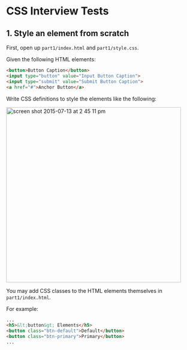 # CSS Interview Tests

## 1. Style an element from scratch

First, open up `part1/index.html` and `part1/style.css`.

Given the following HTML elements:

```html
<button>Button Caption</button>
<input type="button" value="Input Button Caption">
<input type="submit" value="Submit Button Caption">
<a href="#">Anchor Button</a>
```

Write CSS definitions to style the elements like the following:

<img width="466" alt="screen shot 2015-07-13 at 2 45 11 pm" src="https://cloud.githubusercontent.com/assets/3170805/8661833/71b7e6a2-296f-11e5-97ac-4de5ca4d7aea.png">

You may add CSS classes to the HTML elements themselves in `part1/index.html`.

For example:

```html
...
<h5>&lt;button&gt; Elements</h5>
<button class="btn-default">Default</button>
<button class="btn-primary">Primary</button>
...
```
